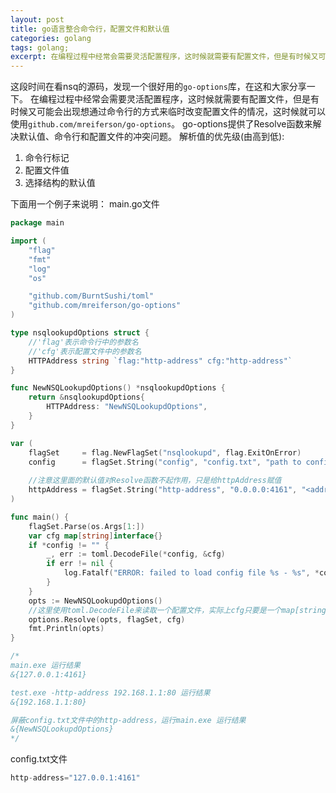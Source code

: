 ```yaml
---
layout: post
title: go语言整合命令行，配置文件和默认值
categories: golang
tags: golang;
excerpt: 在编程过程中经常会需要灵活配置程序，这时候就需要有配置文件，但是有时候又可能会出现想通过命令行的方式来临时改变配置文件的情况，这时候就可以使用`github.com/mreiferson/go-options`。
---
```

这段时间在看nsq的源码，发现一个很好用的`go-options`库，在这和大家分享一下。
在编程过程中经常会需要灵活配置程序，这时候就需要有配置文件，但是有时候又可能会出现想通过命令行的方式来临时改变配置文件的情况，这时候就可以使用`github.com/mreiferson/go-options`。
go-options提供了Resolve函数来解决默认值、命令行和配置文件的冲突问题。
解析值的优先级(由高到低):
1. 命令行标记
1. 配置文件值
1. 选择结构的默认值

下面用一个例子来说明：
main.go文件
```go
package main

import (
	"flag"
	"fmt"
	"log"
	"os"

	"github.com/BurntSushi/toml"
	"github.com/mreiferson/go-options"
)

type nsqlookupdOptions struct {
	//'flag'表示命令行中的参数名
	//'cfg'表示配置文件中的参数名
	HTTPAddress string `flag:"http-address" cfg:"http-address"`
}

func NewNSQLookupdOptions() *nsqlookupdOptions {
	return &nsqlookupdOptions{
		HTTPAddress: "NewNSQLookupdOptions",
	}
}

var (
	flagSet     = flag.NewFlagSet("nsqlookupd", flag.ExitOnError)
	config      = flagSet.String("config", "config.txt", "path to config file")
    
    //注意这里面的默认值对Resolve函数不起作用，只是给httpAddress赋值
    httpAddress = flagSet.String("http-address", "0.0.0.0:4161", "<addr>:<port> to listen on for HTTP clients")
)

func main() {
	flagSet.Parse(os.Args[1:])
	var cfg map[string]interface{}
	if *config != "" {
		_, err := toml.DecodeFile(*config, &cfg)
		if err != nil {
			log.Fatalf("ERROR: failed to load config file %s - %s", *config, err.Error())
		}
	}
	opts := NewNSQLookupdOptions()
    //这里使用toml.DecodeFile来读取一个配置文件，实际上cfg只要是一个map[string]interface{}就可以
	options.Resolve(opts, flagSet, cfg)
	fmt.Println(opts)
}

/*
main.exe 运行结果
&{127.0.0.1:4161}

test.exe -http-address 192.168.1.1:80 运行结果
&{192.168.1.1:80}

屏蔽config.txt文件中的http-address，运行main.exe 运行结果
&{NewNSQLookupdOptions}
*/

```
 config.txt文件
```go
http-address="127.0.0.1:4161"
```